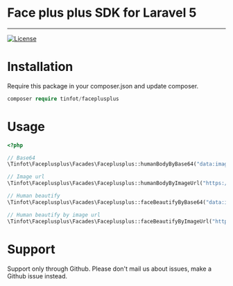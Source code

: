 # Face plus plus SDK for Laravel 5


---

[![License](https://poser.pugx.org/maatwebsite/excel/license.png)](https://packagist.org/packages/tinfot/faceplusplus)

# Installation
Require this package in your composer.json and update composer. 

```php
composer require tinfot/faceplusplus
```

# Usage

```php
<?php

// Base64
\Tinfot\Faceplusplus\Facades\Faceplusplus::humanBodyByBase64("data:image/jpeg;base64,......");

// Image url
\Tinfot\Faceplusplus\Facades\Faceplusplus::humanBodyByImageUrl("https://google.com/image.jpg");

// Human beautify
\Tinfot\Faceplusplus\Facades\Faceplusplus::faceBeautifyByBase64("data:image/jpeg;base64,......");

// Human beautify by image url
\Tinfot\Faceplusplus\Facades\Faceplusplus::faceBeautifyByImageUrl("https://google.com/image.jpg");

```

# Support
Support only through Github. Please don't mail us about issues, make a Github issue instead.